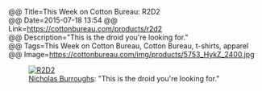 @@ Title=This Week on Cotton Bureau: R2D2  
@@ Date=2015-07-18 13:54
@@ Link=https://cottonbureau.com/products/r2d2  
@@ Description="This is the droid you're looking for."  
@@ Tags=This Week on Cotton Bureau, Cotton Bureau, t-shirts, apparel  
@@ Image=https://cottonbureau.com/img/products/5753_HykZ_2400.jpg  

<figure>
	<a class="nohover" href="https://cottonbureau.com/products/r2d2">
		<img src="http://d.pr/i/1hl4W+" alt="R2D2">
	</a>
	<figcaption><a href="http://nicholasburroughs.com">Nicholas Burroughs</a>: "This is the droid you're looking for."</figcaption>
</figure>